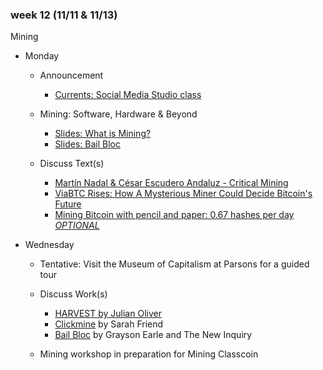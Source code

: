 ### week 12 (11/11 & 11/13)

Mining

+ Monday
  + Announcement
    + [Currents: Social Media Studio class](https://courses.newschool.edu/courses/PSAM5600)
  + Mining: Software, Hardware & Beyond
    + [Slides: What is Mining?](https://docs.google.com/presentation/d/1t-3YnbpIv9q0Xe4Eh5Xrqy7Rhkz7nQOOqGIK-eFjglE/edit?usp=sharing)
    + [Slides: Bail Bloc](https://docs.google.com/presentation/d/1G3mM6EaO8x7IPRXcGp3GhhABdlDGwH6dpT-G8dmJuww/edit?usp=sharing)

  + Discuss Text(s)
    + [Martín Nadal & César Escudero Andaluz - Critical Mining](https://torquetorque.net/wp-content/uploads/ArtistsReThinkingTheBlockchain.pdf#page=74)
  	+ [ViaBTC Rises: How A Mysterious Miner Could Decide Bitcoin's Future](https://www.coindesk.com/viabtc-mystery-miner-bitcoin-scaling-future/)
  	+ [Mining Bitcoin with pencil and paper: 0.67 hashes per day *OPTIONAL*](http://www.righto.com/2014/09/mining-bitcoin-with-pencil-and-paper.html)


+ Wednesday
  + Tentative: Visit the Museum of Capitalism at Parsons for a guided tour

  + Discuss Work(s)
    + [HARVEST by Julian Oliver](https://julianoliver.com/output/harvest)
  	+ [Clickmine](https://isthisa.com/clickmine) by Sarah Friend
  	+ [Bail Bloc](https://bailbloc.thenewinquiry.com/) by Grayson Earle and The New Inquiry

  + Mining workshop in preparation for Mining Classcoin
